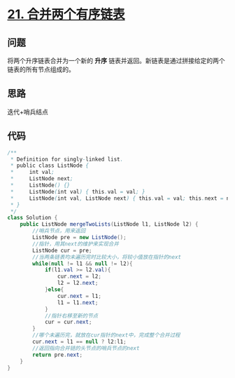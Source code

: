 # [21. 合并两个有序链表](https://leetcode-cn.com/problems/merge-two-sorted-lists/)

## 问题

将两个升序链表合并为一个新的 **升序** 链表并返回。新链表是通过拼接给定的两个链表的所有节点组成的。

## 思路

迭代+哨兵结点

## 代码

```java
/**
 * Definition for singly-linked list.
 * public class ListNode {
 *     int val;
 *     ListNode next;
 *     ListNode() {}
 *     ListNode(int val) { this.val = val; }
 *     ListNode(int val, ListNode next) { this.val = val; this.next = next; }
 * }
 */
class Solution {
    public ListNode mergeTwoLists(ListNode l1, ListNode l2) {
        //哨兵节点，用来返回
        ListNode pre = new ListNode();
        //指针，用其next的维护来实现合并
        ListNode cur = pre;
        //当两条链表均未遍历完时比较大小，将较小值放在指针的next
        while(null != l1 && null != l2){
            if(l1.val >= l2.val){
                cur.next = l2;
                l2 = l2.next;
            }else{
                cur.next = l1;
                l1 = l1.next;
            }
            //指针右移至新的节点
            cur = cur.next;
        } 
        //哪个未遍历完，就放在cur指针的next中，完成整个合并过程
        cur.next = l1 == null ? l2:l1;
        //返回指向合并链的头节点的哨兵节点的next
        return pre.next;
    }
}
```

